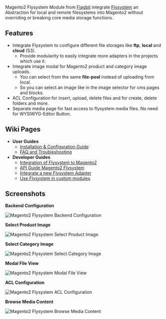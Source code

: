 Magento2 Flysystem Module from [Flagbit](https://www.flagbit.de/) integrate [Flysystem](https://flysystem.thephpleague.com/)
an Abstraction for local and remote filesystems into Magento2 without overriding or breaking core media storage functions.

## Features ##

* Integrate Flysystem to configure different file storages like **ftp**, **local** and **cloud** (S3).
    *  Provide modularity to easily integrate more adapters in the projects which use it.
* Integrate image modal for Magento2 product and category image uploads.
    *  You can select from the same **file-pool** instead of uploading from local.
    *  So you can select an image like in the image selector for cms pages and blocks.
* ACL Configuration for insert, upload, delete files and for create, delete folders and more.
* Separate media page for fast access to flysystem media files. No need for WYSIWYG-Editor Button.
    
## Wiki Pages ##

* **User Guides**
    * [Installation & Configuration Guide](https://bitbucket.org/flagbit/magento2-flysystem/wiki/Installation%20&%20Configuration%20Guide)
    * [FAQ and Troubleshooting](https://bitbucket.org/flagbit/magento2-flysystem/wiki/FAQ%20and%20Troubleshooting)
* **Developer Guides**
    * [Integration of Flysystem to Magento2](https://bitbucket.org/flagbit/magento2-flysystem/wiki/Integration%20of%20Flysystem%20to%20Magento2)
    * [API Guide Magento2 Flysystem](https://bitbucket.org/flagbit/magento2-flysystem/wiki/API%20Guide%20Magento2%20Flysystem)
    * [Integrate a new Flysystem Adapter](https://bitbucket.org/flagbit/magento2-flysystem/wiki/Integrate%20a%20new%20Flysystem%20Adapter)
    * [Use Flysystem in custom modules](https://bitbucket.org/flagbit/magento2-flysystem/wiki/Use%20Flysystem%20in%20custom%20modules)

## Screenshots ##

**Backend Configuration**

![Magento2 Flysystem Backend Configuration](https://blog.flagbit.de/wp-content/uploads/2018/07/magento2_flysystem_backend_configuration.png "Magento2 Flysystem Backend Configuration")

**Select Product Image**

![Magento2 Flysystem Select Product Image](https://blog.flagbit.de/wp-content/uploads/2018/07/magento2_flysystem_select_product_image.png "Magento2 Flysystem Select Product Image")

**Select Category Image**

![Magento2 Flysystem Select Category Image](https://blog.flagbit.de/wp-content/uploads/2018/07/magento2_flysystem_select_category_image.png "Magento2 Flysystem Select Category Image")

**Modal File View**

![Magento2 Flysystem Modal File View](https://blog.flagbit.de/wp-content/uploads/2018/07/magento2_flysystem_file_view.png "Magento2 Flysystem Modal File View")

**ACL Configuration**

![Magento2 Flysystem ACL Configuration](https://blog.flagbit.de/wp-content/uploads/2018/07/magento2_flysystem_acl_configuration.png "Magento2 Flysystem ACL Configuration")

**Browse Media Content**

![Magento2 Flysystem Browse Media Content](https://blog.flagbit.de/wp-content/uploads/2018/07/magento2_flysystem_browse_media_content.png "Magento2 Flysystem Browse Media Content")
